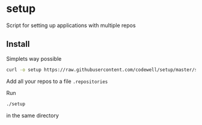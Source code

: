 # setup

Script for setting up applications with multiple repos

## Install

Simplets way possible

```bash
curl -o setup https://raw.githubusercontent.com/codewell/setup/master/setup
```

Add all your repos to a file `.repositories`

Run

```bash
./setup
```

in the same directory
